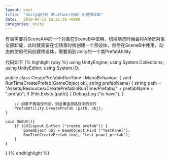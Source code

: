 ```yaml
---
layout: post
title:  "Unity运行时（RunTime/代码）创建预设体"
date:   2019-04-11 16:22:38 +0800
categories: Unity
---
```


有事需要将SceneA中的一个对象在SceneB中使用，切换场景时候会将A场景对象全部卸载，此时就需要在切场景时候创建一个预设体，然后在SceneB中使用，动态的使用代码创建预设体，需要用到Unity的一个类PrefabUtility

代码如下
{% highlight ruby %}
using UnityEngine;
using System.Collections;
using UnityEditor;
using System.IO;

public class CreatePrefabInRunTime : MonoBehaviour {
	void RunTimeCreatePrefab(GameObject obj, string prefabName) 
	{
		string path = "Assets/Resources/CreatePrefabInRunTime/Prefabs/" + prefabName + ".prefab";
		if (File.Exists (path)) {
			Debug.Log ("is have");
		}

		// 如果不做路径判断，则会覆盖原路径中的文件
		PrefabUtility.CreatePrefab (path, obj);
	}

	void OnGUI(){
		if (GUILayout.Button ("create prefab")) {
			GameObject obj = GameObject.Find ("TestPanel");
			RunTimeCreatePrefab (obj, "test_panel_prefab");
		}
	}
}
{% endhighlight %}




